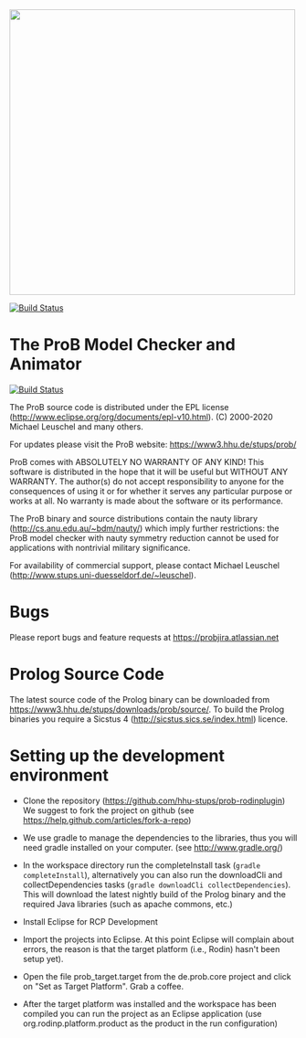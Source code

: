 <img src="https://github.com/hhu-stups/prob-rodinplugin/raw/develop/logo.png" width="500" align="center">

[![Build Status](https://travis-ci.org/hhu-stups/prob-rodinplugin.svg?branch=develop)](https://travis-ci.org/hhu-stups/prob-rodinplugin)

# The ProB Model Checker and Animator

[![Build Status](https://travis-ci.org/hhu-stups/prob-rodinplugin.svg?branch=develop)](https://travis-ci.org/hhu-stups/prob-rodinplugin)

The ProB source code is distributed under the EPL license (http://www.eclipse.org/org/documents/epl-v10.html).
(C) 2000-2020 Michael Leuschel and many others.

For updates please visit the ProB website: https://www3.hhu.de/stups/prob/

ProB comes with ABSOLUTELY NO WARRANTY OF ANY KIND! This software is distributed in the hope that it will be useful but WITHOUT ANY WARRANTY. The author(s) do not accept responsibility to anyone for the consequences of using it or for whether it serves any particular purpose or works at all. No warranty is made about the software or its performance.

The ProB binary and source distributions contain the nauty library (http://cs.anu.edu.au/~bdm/nauty/) which imply further restrictions: the ProB model checker with nauty symmetry reduction cannot be used for applications with nontrivial military significance.

For availability of commercial support, please contact Michael Leuschel (http://www.stups.uni-duesseldorf.de/~leuschel).

# Bugs
Please report bugs and feature requests at https://probjira.atlassian.net

# Prolog Source Code
The latest source code of the Prolog binary can be downloaded from https://www3.hhu.de/stups/downloads/prob/source/.
To build the Prolog binaries you require a Sicstus 4 (http://sicstus.sics.se/index.html) licence.


# Setting up the development environment

- Clone the repository (https://github.com/hhu-stups/prob-rodinplugin)
  We suggest to fork the project on github (see https://help.github.com/articles/fork-a-repo)

- We use gradle to manage the dependencies to the libraries, thus you will need gradle installed on your computer.
  (see http://www.gradle.org/)

- In the workspace directory run the completeInstall task (```gradle completeInstall```), alternatively you can also run the downloadCli and collectDependencies tasks (```gradle downloadCli collectDependencies```). This will download the latest nightly build of the Prolog binary and the required Java libraries (such as apache commons, etc.)

- Install Eclipse for RCP Development

- Import the projects into Eclipse. At this point Eclipse will complain about errors, the reason is that the target platform (i.e., Rodin) hasn't been setup yet).

- Open the file prob_target.target from the de.prob.core project and click on "Set as Target Platform". Grab a coffee.

- After the target platform was installed and the workspace has been compiled you can run the project as an Eclipse application (use org.rodinp.platform.product as the product in the run configuration)
